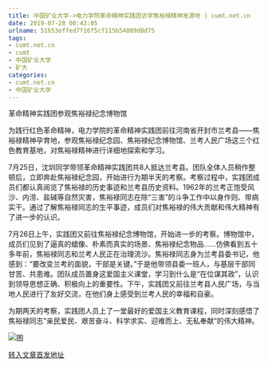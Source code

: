 ```yaml
---
title: 中国矿业大学->电力学院革命精神实践团访学焦裕禄精神发源地 | cumt.net.cn
date: 2019-07-28 00:43:05
urlname: 51b53effed7f16f5cf115b54009d8d75
tags: 
- cumt.net.cn
- cumt
- 中国矿业大学
- 矿大
categories:
- cumt.net.cn
- 中国矿业大学
---
```



革命精神实践团参观焦裕禄纪念博物馆

为践行红色革命精神，电力学院的革命精神实践团前往河南省开封市兰考县——焦裕禄精神孕育地，参观焦裕禄纪念园、焦裕禄纪念博物馆、兰考人民广场这三个红色教育基地，对焦裕禄精神进行详细地探索和学习。

7月25日，沈圳同学带领革命精神实践团共8人抵达兰考县。团队全体人员稍作整顿后，立即奔赴焦裕禄纪念园，开始进行为期半天的考察。考察过程中，实践团成员们都认真阅览了焦裕禄的历史事迹和兰考县历史资料。1962年的兰考正饱受风沙、内涝、盐碱等自然灾害，焦裕禄同志在除“三害”的斗争工作中以身作则、带病实干。通过了解焦裕禄同志的生平事迹，成员们对焦裕禄的伟大贡献和伟大精神有了进一步的认识。

7月26日上午，实践团又前往焦裕禄纪念博物馆，开始进一步的考察。博物馆中，成员们见到了逼真的蜡像、朴素而真实的场景、焦裕禄纪念物品……仿佛看到五十多年前，焦裕禄同志和兰考人民正在治理流沙。焦裕禄同志身为兰考县委书记，他感到：“要改变兰考的面貌，干部是关键。”于是他带领县委一班人，与基层干部同甘苦、共患难。团队成员置身这爱国主义课堂，学习到什么是“在位谋其政”，认识到领导思想正确、积极向上的重要性。下午，实践团又前往兰考县人民广场，与当地人民进行了友好交流，在他们身上感受到兰考人民的幸福和自豪。

为期两天的考察，实践团人员上了一堂最好的爱国主义教育课程，同时深刻感悟了焦裕禄同志“亲民爱民、艰苦奋斗、科学求实、迎难而上、无私奉献”的伟大精神。



![图](http://xwzx.cumt.edu.cn/_upload/article/images/30/ce/33ff8ec345fa8a188b6d61d5ab6c/2ca73d21-c102-4554-adc1-13085f2d93bc.jpg)

[转入文章首发地址](http://xwzx.cumt.edu.cn/27/28/c523a534312/page.htm)